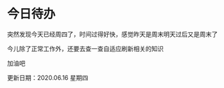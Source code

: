 # 今日待办



突然发现今天已经周四了，时间过得好快，感觉昨天是周末明天过后又是周末了

今儿除了正常工作外，还要去查一查自适应刷新相关的知识

加油吧



更新日期：2020.06.16 星期四
